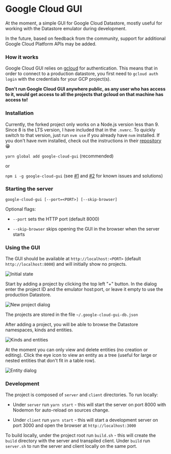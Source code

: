 # Google Cloud GUI
At the moment, a simple GUI for Google Cloud Datastore, mostly useful for working with the Datastore emulator during development.

In the future, based on feedback from the community, support for additional Google Cloud Platform APIs may be added.

### How it works

Google Cloud GUI relies on [gcloud](https://cloud.google.com/sdk/gcloud/) for authentication. This means that in order to connect to a production datastore, you first need to `gcloud auth login` with the credentials for your GCP project(s).

**Don't run Google Cloud GUI anywhere public, as any user who has access to it, would get access to all the projects that gcloud on that machine has access to!**

### Installation
Currently, the forked project only works on a Node.js version less than 9. Since 8 is the LTS version,
I have included that in the `.nvmrc`. To quickly switch to that version, just run `nvm use` if you
already have `nvm` installed. If you don't have nvm installed, check out the instructions in their
[repository](https://github.com/nvm-sh/nvm) 😁

`yarn global add google-cloud-gui` (recommended)

or

`npm i -g google-cloud-gui` (see [#1](https://github.com/GabiAxel/google-cloud-gui/issues/1) and [#2](https://github.com/GabiAxel/google-cloud-gui/issues/2) for known issues and solutions)

### Starting the server

`google-cloud-gui [--port=<PORT>] [--skip-browser]`

Optional flags:

* `--port` sets the HTTP port (default 8000)

* `--skip-browser` skips opening the GUI in the browser when the server starts

### Using the GUI

The GUI should be available at `http://localhost:<PORT>` (default `http://localhost:8000`) and will initially show no projects.

![Initial state](screenshots/1_initial.png)

Start by adding a project by clicking the top left "+" button. In the dialog enter the project ID and the emulator host:port, or leave it empty to use the production Datastore.

![New project dialog](screenshots/2_new.png)

The projects are stored in the file `~/.google-cloud-gui-db.json`

After adding a project, you will be able to browse the Datastore namespaces, kinds and entities.

![Kinds and entities](screenshots/3_kind.png)

At the moment you can only view and delete entities (no creation or editing). Click the eye icon to view an entity as a tree (useful for large or nested entities that don't fit in a table row).

![Entity dialog](screenshots/4_entity.png)

### Development

The project is composed of `server` and `client` directories. To run locally:

* Under `server` run `yarn start` - this will start the server on port 8000 with Nodemon for auto-reload on sources change.

* Under `client` run `yarn start` - this will start a development server on port 3000 and open the browser at `http://localhost:3000`

To build locally, under the project root run `build.sh` - this will create the `build` directory with the server and transpiled client. Under `build` run `server.sh` to run the server and client locally on the same port.
